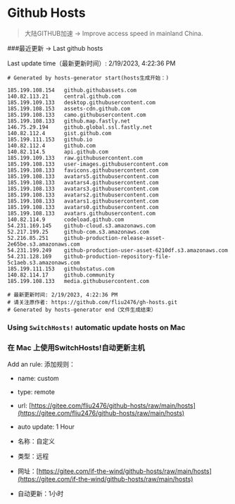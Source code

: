 # Github Hosts

>大陆GITHUB加速 -> Improve access speed in mainland China. 

###最近更新  -> Last github hosts

Last update time（最新更新时间）: 2/19/2023, 4:22:36 PM

```base
# Generated by hosts-generator start(hosts生成开始：) 

185.199.108.154   github.githubassets.com
140.82.113.21     central.github.com
185.199.109.133   desktop.githubusercontent.com
185.199.108.153   assets-cdn.github.com
185.199.108.133   camo.githubusercontent.com
185.199.108.133   github.map.fastly.net
146.75.29.194     github.global.ssl.fastly.net
140.82.112.4      gist.github.com
185.199.111.153   github.io
140.82.112.4      github.com
140.82.114.5      api.github.com
185.199.109.133   raw.githubusercontent.com
185.199.108.133   user-images.githubusercontent.com
185.199.108.133   favicons.githubusercontent.com
185.199.108.133   avatars5.githubusercontent.com
185.199.108.133   avatars4.githubusercontent.com
185.199.108.133   avatars3.githubusercontent.com
185.199.108.133   avatars2.githubusercontent.com
185.199.108.133   avatars1.githubusercontent.com
185.199.108.133   avatars0.githubusercontent.com
185.199.108.133   avatars.githubusercontent.com
140.82.114.9      codeload.github.com
54.231.169.145    github-cloud.s3.amazonaws.com
52.217.199.25     github-com.s3.amazonaws.com
52.216.85.251     github-production-release-asset-2e65be.s3.amazonaws.com
54.231.199.249    github-production-user-asset-6210df.s3.amazonaws.com
54.231.128.169    github-production-repository-file-5c1aeb.s3.amazonaws.com
185.199.111.153   githubstatus.com
140.82.114.17     github.community
185.199.108.133   media.githubusercontent.com

# 最新更新时间: 2/19/2023, 4:22:36 PM
# 请关注原作者: https://github.com/fliu2476/gh-hosts.git
# Generated by hosts-generator end（文件生成结束）
```

### Using `SwitchHosts!` automatic update hosts on Mac
### **在 Mac 上使用SwitchHosts!自动更新主机**
Add an rule:
添加规则：
- name: custom
- type: remote
- url: [https://gitee.com/fliu2476/github-hosts/raw/main/hosts](https://gitee.com/fliu2476/github-hosts/raw/main/hosts)
- auto update: 1 Hour

- 名称：自定义
- 类型：远程
- 网址：[https://gitee.com/if-the-wind/github-hosts/raw/main/hosts](https://gitee.com/if-the-wind/github-hosts/raw/main/hosts)
- 自动更新：1小时

